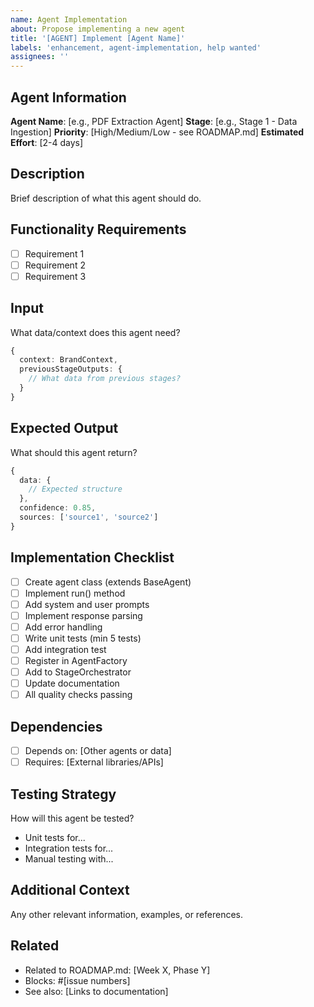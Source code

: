 ```yaml
---
name: Agent Implementation
about: Propose implementing a new agent
title: '[AGENT] Implement [Agent Name]'
labels: 'enhancement, agent-implementation, help wanted'
assignees: ''
---
```


## Agent Information

**Agent Name**: [e.g., PDF Extraction Agent]
**Stage**: [e.g., Stage 1 - Data Ingestion]
**Priority**: [High/Medium/Low - see ROADMAP.md]
**Estimated Effort**: [2-4 days]

## Description

Brief description of what this agent should do.

## Functionality Requirements

- [ ] Requirement 1
- [ ] Requirement 2
- [ ] Requirement 3

## Input

What data/context does this agent need?

```typescript
{
  context: BrandContext,
  previousStageOutputs: {
    // What data from previous stages?
  }
}
```

## Expected Output

What should this agent return?

```typescript
{
  data: {
    // Expected structure
  },
  confidence: 0.85,
  sources: ['source1', 'source2']
}
```

## Implementation Checklist

- [ ] Create agent class (extends BaseAgent)
- [ ] Implement run() method
- [ ] Add system and user prompts
- [ ] Implement response parsing
- [ ] Add error handling
- [ ] Write unit tests (min 5 tests)
- [ ] Add integration test
- [ ] Register in AgentFactory
- [ ] Add to StageOrchestrator
- [ ] Update documentation
- [ ] All quality checks passing

## Dependencies

- [ ] Depends on: [Other agents or data]
- [ ] Requires: [External libraries/APIs]

## Testing Strategy

How will this agent be tested?
- Unit tests for...
- Integration tests for...
- Manual testing with...

## Additional Context

Any other relevant information, examples, or references.

## Related

- Related to ROADMAP.md: [Week X, Phase Y]
- Blocks: #[issue numbers]
- See also: [Links to documentation]
